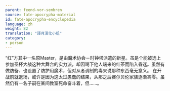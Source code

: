 ```yaml
---
parent: feend-vor-sembren
source: fate-apocrypha-material
id: fate-apocrypha-encyclopedia
language: zh
weight: 82
translation: "譯月漢化小组"
category:
- person
---
```


“红”方其中一名原Master，是由魔术协会－时钟塔派遣的新星。虽是个能被选上参加圣杯大战这种大舞台的实力派，却因喝下他人端来的红茶而陷入昏迷。虽然有做防备、也设置了防护用魔术，但对从者调制的毒来说那种东西毫无意义。
在开战前就退场，或许是因为这太过愚蠢的结果，从那之后赛尔贝伦家族逐渐凋零。虽然仍有一名子嗣在某间教室死命奋斗着，但……。
